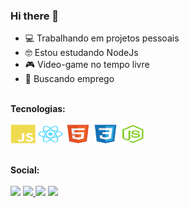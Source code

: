 ### Hi there 👋






- 💻 Trabalhando em projetos pessoais
- 🤓 Estou estudando NodeJs
- 🎮 Video-game no tempo livre
- 📄 Buscando emprego

<div style="display: inline_block"><br>
  <b>Tecnologias:</b>
  <br><br>
  <img align="center" alt="Raul-Js" height="30" width="40" src="https://raw.githubusercontent.com/devicons/devicon/master/icons/javascript/javascript-plain.svg">
  <img align="center" alt="Raul-React" height="30" width="40" src="https://raw.githubusercontent.com/devicons/devicon/master/icons/react/react-original.svg">
  <img align="center" alt="Raul-HTML" height="30" width="40" src="https://raw.githubusercontent.com/devicons/devicon/master/icons/html5/html5-original.svg">
  <img align="center" alt="Raul-CSS" height="30" width="40" src="https://raw.githubusercontent.com/devicons/devicon/master/icons/css3/css3-original.svg">
  <img align="center" alt="Raul-CSS" height="30" width="40" src="https://raw.githubusercontent.com/devicons/devicon/master/icons/nodejs/nodejs-original.svg">
</div>
<br><br>
<div>
  <b>Social:</b>
  <br><br>
  <a href="https://wa.link/erwwcq" alt="whatsapp"><img src="https://img.shields.io/badge/WhatsApp-25D366?style=for-the-badge&logo=whatsapp&logoColor=white" target="_blank"></a>
  <a href="https://www.instagram.com/raul.psantos/" alt="instagram" target="_blank"><img src="https://img.shields.io/badge/Instagram-E4405F?style=for-the-badge&logo=instagram&logoColor=white" target="_blank"</a>
  <a href="mailto:contatoraulaugusto@gmail.com" alt="gmail" target="_blank"><img src="https://img.shields.io/badge/Gmail-D14836?style=for-the-badge&logo=gmail&logoColor=white" target="_blank"></a>
    <a href="https://www.linkedin.com/in/raulaugusto/" target="_blank"><img src="https://img.shields.io/badge/LinkedIn-0077B5?style=for-the-badge&logo=linkedin&logoColor=white" target="_blank"> 
</div>
